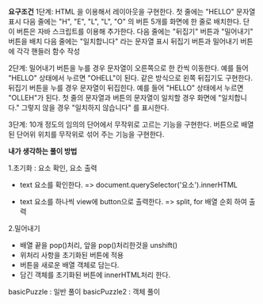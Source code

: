 **요구조건**
1단계:
HTML 을 이용해서 레이아웃을 구현한다.
첫 줄에는 "HELLO" 문자열 표시
다음 줄에는 "H", "E", "L", "L", "O" 의 버튼 5개를 화면에 한 줄로 배치한다. 단 이 버튼은 자바 스크립트를 이용해 추가한다.
다음 줄에는 "뒤집기" 버튼과 "밀어내기" 버튼을 배치
다음 줄에는 "일치합니다" 라는 문자열 표시
뒤집기 버튼과 밀어내기 버튼에 각각 핸들러 함수 작성

2단계:
밀어내기 버튼을 누를 경우 문자열이 오른쪽으로 한 칸씩 이동한다. 예를 들어 "HELLO" 상태에서 누르면 "OHELL"이 된다.
같은 방식으로 왼쪽 뒤집기도 구현한다.
뒤집기 버튼을 누를 경우 문자열이 뒤집힌다. 예를 들어 "HELLO" 상태에서 누르면 "OLLEH"가 된다.
첫 줄의 문자열과 버튼의 문자열이 일치할 경우 화면에 "일치합니다." 그렇지 않을 경우 "일치하지 않습니다" 를 표시한다.

3단계:
10개 정도의 임의의 단어에서 무작위로 고르는 기능을 구현한다.
버튼으로 배열된 단어위 위치를 무작위로 섞어 주는 기능을 구현한다.

**내가 생각하는 풀이 방법**

1.초기화 : 요소 확인, 요소 출력
- text 요소를 확인한다.
=> document.querySelector('요소').innerHTML 

- text 요소를 하나씩 view에 button으로 출력한다.
=> split, for 배열 순회 하여 출력

2.밀어내기
- 배열 끝을 pop()처리, 앞을 pop()처리한것을 unshift()
- 위처리 사항을 초기화된 버튼에 적용
- 버튼을 새로운 배열 객체로 담는다.
- 담긴 객체를 초기화된 버튼에 innerHTML처리 한다.




basicPuzzle : 일반 풀이
basicPuzzle2 : 객체 풀이